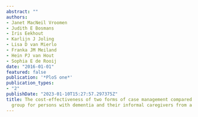 ```yaml
---
abstract: ""
authors:
- Janet MacNeil Vroomen
- Judith E Bosmans
- Iris Eekhout
- Karlijn J Joling
- Lisa D van Mierlo
- Franka JM Meiland
- Hein PJ van Hout
- Sophia E de Rooij
date: "2016-01-01"
featured: false
publication: '*PloS one*'
publication_types:
- "2"
publishDate: "2023-01-10T15:27:57.297375Z"
title: The cost-effectiveness of two forms of case management compared to a control
  group for persons with dementia and their informal caregivers from a societal perspective
---
```


